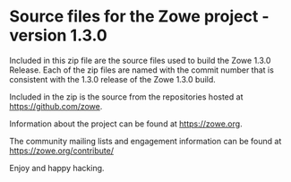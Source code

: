 # Source files for the Zowe project - version 1.3.0

Included in this zip file are the source files used to build the Zowe 1.3.0 Release.
Each of the zip files are named with the commit number that is consistent with the 1.3.0
release of the Zowe 1.3.0 build.

Included in the zip is the source from the repositories hosted at https://github.com/zowe.

Information about the project can be found at https://zowe.org.

The community mailing lists and engagement information can be found at https://zowe.org/contribute/

Enjoy and happy hacking.